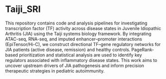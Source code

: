 # Taiji_SRI
This repository contains code and analysis pipelines for investigating transcription factor (TF) activity across disease states in Juvenile Idiopathic Arthritis (JIA) using the Taiji systems biology framework. By integrating ATAC-seq, RNA-seq, and imputed enhancer–promoter interactions (EpiTensor/Hi-C), we construct directional TF–gene regulatory networks for JIA patients (active disease, remission) and healthy controls. PageRank-based prioritization and statistical analysis are used to identify key regulators associated with inflammatory disease states. This work aims to uncover upstream drivers of JIA pathogenesis and inform precision therapeutic strategies in pediatric autoimmunity.
